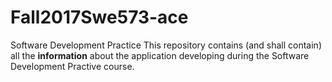 # Fall2017Swe573-ace
Software Development Practice
This repository contains (and shall contain) all the **information** about the application developing during the
Software Development Practive course.
